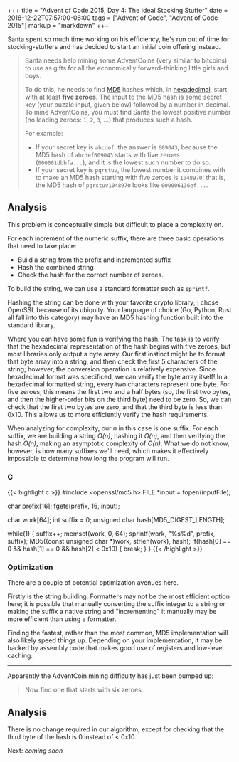 +++
title = "Advent of Code 2015, Day 4: The Ideal Stocking Stuffer"
date = 2018-12-22T07:57:00-06:00
tags = ["Advent of Code", "Advent of Code 2015"]
markup = "markdown"
+++

Santa spent so much time working on his efficiency, he's run out of time for
stocking-stuffers and has decided to start an initial coin offering instead.

> Santa needs help mining some AdventCoins (very similar to bitcoins) to use as gifts for all the economically forward-thinking little girls and boys.
> 
> To do this, he needs to find [MD5](https://en.wikipedia.org/wiki/MD5) hashes which, in [hexadecimal](https://en.wikipedia.org/wiki/Hexadecimal), start with at least __five zeroes__. The input to the MD5 hash is some secret key (your puzzle input, given below) followed by a number in decimal. To mine AdventCoins, you must find Santa the lowest positive number (no leading zeroes: `1`, `2`, `3`, ...) that produces such a hash.
> 
> For example:
> 
> * If your secret key is `abcdef`, the answer is `609043`, because the MD5 hash of `abcdef609043` starts with five zeroes (`000001dbbfa...`), and it is the lowest such number to do so.
> * If your secret key is `pqrstuv`, the lowest number it combines with to make an MD5 hash starting with five zeroes is `1048970`; that is, the MD5 hash of `pqrstuv1048970` looks like `000006136ef...`.

## Analysis

<!--more-->
This problem is conceptually simple but difficult to place a complexity on.

For each increment of the numeric suffix, there are three basic operations that
need to take place:

* Build a string from the prefix and incremented suffix
* Hash the combined string
* Check the hash for the correct number of zeroes.

To build the string, we can use a standard formatter such as `sprintf`.

Hashing the string can be done with your favorite crypto library; I chose
OpenSSL because of its ubiquity. Your language of choice (Go, Python, Rust all
fall into this category) may have an MD5 hashing function built into the
standard library.

Where you can have some fun is verifying the hash. The task is to verify that
the hexadecimal representation of the hash begins with five zeroes, but most
libraries only output a byte array. Our first instinct might be to format that
byte array into a string, and then check the first 5 characters of the string;
however, the conversion operation is relatively expensive. Since hexadecimal
format was specificed, we can verify the byte array itself! In a hexadecimal
formatted string, every two characters represent one byte. For five zeroes, this
means the first two and a half bytes (so, the first two bytes, and then the
higher-order bits on the third byte) need to be zero. So, we can check that
the first two bytes are zero, and that the third byte is less than 0x10. This
allows us to more efficiently verify the hash requirements.

When analyzing for complexity, our _n_ in this case is one suffix. For each
suffix, we are building a string _O(n)_, hashing it _O(n)_, and then verifying
the hash _O(n)_, making an asymptotic complexity of _O(n)_. What we do not know,
however, is how many suffixes we'll need, which makes it effectively impossible
to determine how long the program will run.

### C
{{< highlight c >}}
#include <openssl/md5.h>
FILE *input = fopen(inputFile);

char prefix[16];
fgets(prefix, 16, input);

char work[64];
int suffix = 0;
unsigned char hash[MD5_DIGEST_LENGTH];

while(1) {
    suffix++;
    memset(work, 0, 64);
    sprintf(work, "%s%d", prefix, suffix);
    MD5((const unsigned char *)work, strlen(work), hash);
    if(hash[0] == 0 && hash[1] == 0 && hash[2] < 0x10) {
        break;
    }
}
{{< /highlight >}}

### Optimization
There are a couple of potential optimization avenues here.

Firstly is the string building. Formatters may not be the most efficient option
here; it is possible that manually converting the suffix integer to a string or
making the suffix a native string and "incrementing" it manually may be more
efficient than using a formatter.

Finding the fastest, rather than the most common, MD5 implementation will also
likely speed things up. Depending on your implementation, it may be backed by
assembly code that makes good use of registers and low-level caching.

---

Apparently the AdventCoin mining difficulty has just been bumped up:

> Now find one that starts with six zeroes.

## Analysis

There is no change required in our algorithm, except for checking that the third
byte of the hash is 0 instead of < 0x10.

Next: _coming soon_